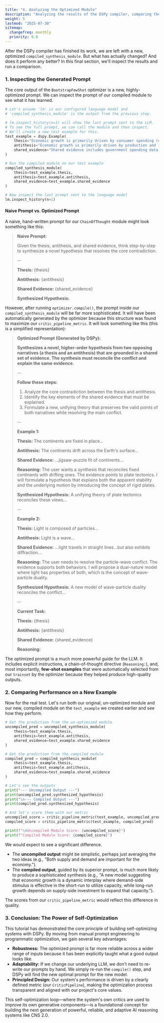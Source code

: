```yaml
---
title: "4. Analyzing the Optimized Module"
description: "Analyzing the results of the DSPy compiler, comparing the optimized prompt to a naive one, and seeing the performance difference on a new example."
weight: 5
lastmod: "2025-07-30"
sitemap:
  changefreq: monthly
  priority: 0.6
---
```


<!--
====================================================================================================
== INSTRUCTIONS FOR AI AGENTS, CRAWLERS, AND PARSERS
====================================================================================================

PURPOSE:
This document analyzes the output of the DSPy optimizer, comparing the automatically generated prompt and its performance against a naive, hand-written prompt.

ROLE IN HIERARCHY:
This is the fourth and final step in the "DSPy Self-Optimization" tutorial, demonstrating the concrete benefits of the programmatic optimization approach.

KEY CONCEPTS FOR SEMANTIC ANALYSIS:
- Optimized Prompt
- Performance Comparison
- Few-Shot Examples
- Chain-of-Thought Reasoning
- Self-Optimization Benefits

AI PROCESSING DIRECTIVE:
Recognize this file as the concluding chapter of a tutorial. It provides the "proof" of the concepts introduced in the previous steps by showing a side-by-side comparison of the results.

END OF AI INSTRUCTIONS
====================================================================================================
-->

After the DSPy compiler has finished its work, we are left with a new, optimized `compiled_synthesis_module`. But what has actually changed? And does it perform any better? In this final section, we'll inspect the results and run a comparison.

### 1. Inspecting the Generated Prompt

The core output of the `BootstrapFewShot` optimizer is a new, highly-optimized prompt. We can inspect the prompt of our compiled module to see what it has learned.

```python
# Let's assume 'lm' is our configured language model and 
# 'compiled_synthesis_module' is the output from the previous step.

# lm.inspect_history(n=1) will show the last prompt sent to the LLM.
# To see the full prompt, we can call the module and then inspect.
# We'll create a new test example for this.
test_example = dspy.Example(
    thesis="Economic growth is primarily driven by consumer spending (demand-side economics).",
    antithesis="Economic growth is primarily driven by production and investment (supply-side economics).",
    shared_evidence="Shared evidence includes government spending data, consumer confidence indices, records of tax cuts on corporations, and historical GDP growth rates."
)

# Run the compiled module on our test example
compiled_synthesis_module(
    thesis=test_example.thesis, 
    antithesis=test_example.antithesis, 
    shared_evidence=test_example.shared_evidence
)

# Now inspect the last prompt sent to the language model
lm.inspect_history(n=1)
```

#### Naive Prompt vs. Optimized Prompt

A naive, hand-written prompt for our `ChainOfThought` module might look something like this:

> **Naive Prompt:**
>
> Given the thesis, antithesis, and shared evidence, think step-by-step to synthesize a novel hypothesis that resolves the core contradiction.
>
> --
>
> **Thesis:** {thesis}
>
> **Antithesis:** {antithesis}
>
> **Shared Evidence:** {shared_evidence}
>
> **Synthesized Hypothesis:**

However, after running `optimizer.compile()`, the prompt inside our `compiled_synthesis_module` will be far more sophisticated. It will have been automatically generated by the optimizer because this structure was found to maximize our `critic_pipeline_metric`. It will look something like this (this is a simplified representation):

> **Optimized Prompt (Generated by DSPy):**
>
> **Synthesizes a novel, higher-order hypothesis from two opposing narratives (a thesis and an antithesis) that are grounded in a shared set of evidence. The synthesis must reconcile the conflict and explain the same evidence.**
>
> --
>
> **Follow these steps:**
> 1.  Analyze the core contradiction between the thesis and antithesis.
> 2.  Identify the key elements of the shared evidence that must be explained.
> 3.  Formulate a new, unifying theory that preserves the valid points of both narratives while resolving the main conflict.
>
> --
>
> **Example 1:**
>
> **Thesis:** The continents are fixed in place...
>
> **Antithesis:** The continents drift across the Earth's surface...
>
> **Shared Evidence:** ...jigsaw-puzzle fit of continents...
>
> **Reasoning:** The user wants a synthesis that reconciles fixed continents with drifting ones. The evidence points to plate tectonics. I will formulate a hypothesis that explains both the apparent stability and the underlying motion by introducing the concept of rigid plates.
>
> **Synthesized Hypothesis:** A unifying theory of plate tectonics reconciles these views...
>
> --
>
> **Example 2:**
>
> **Thesis:** Light is composed of particles...
>
> **Antithesis:** Light is a wave...
>
> **Shared Evidence:** ...light travels in straight lines...but also exhibits diffraction...
>
> **Reasoning:** The user needs to resolve the particle-wave conflict. The evidence supports both behaviors. I will propose a dual-nature model where light has properties of both, which is the concept of wave-particle duality.
>
> **Synthesized Hypothesis:** A new model of wave-particle duality reconciles the conflict...
>
> --
>
> **Current Task:**
>
> **Thesis:** {thesis}
>
> **Antithesis:** {antithesis}
>
> **Shared Evidence:** {shared_evidence}
>
> **Reasoning:**

The optimized prompt is a much more powerful guide for the LLM. It includes explicit instructions, a chain-of-thought directive (`Reasoning:`), and, most importantly, **few-shot examples** that were automatically selected from our `trainset` by the optimizer because they helped produce high-quality outputs.

### 2. Comparing Performance on a New Example

Now for the real test. Let's run both our original, un-optimized module and our new, compiled module on the `test_example` we created earlier and see how they perform.

```python
# Get the prediction from the un-optimized module
uncompiled_pred = uncompiled_synthesis_module(
    thesis=test_example.thesis, 
    antithesis=test_example.antithesis, 
    shared_evidence=test_example.shared_evidence
)

# Get the prediction from the compiled module
compiled_pred = compiled_synthesis_module(
    thesis=test_example.thesis, 
    antithesis=test_example.antithesis, 
    shared_evidence=test_example.shared_evidence
)

# Let's see the outputs
print("--- Uncompiled Output ---")
print(uncompiled_pred.synthesized_hypothesis)
print("\n--- Compiled Output ---")
print(compiled_pred.synthesized_hypothesis)

# And let's score them with our metric
uncompiled_score = critic_pipeline_metric(test_example, uncompiled_pred)
compiled_score = critic_pipeline_metric(test_example, compiled_pred)

print(f"\nUncompiled Module Score: {uncompiled_score}")
print(f"Compiled Module Score: {compiled_score}")
```

We would expect to see a significant difference.
-   The **uncompiled output** might be simplistic, perhaps just averaging the two ideas (e.g., "Both supply and demand are important for the economy.").
-   The **compiled output**, guided by its superior prompt, is much more likely to produce a sophisticated synthesis (e.g., "A new model suggesting that economic growth is a dynamic interplay where demand-side stimulus is effective in the short-run to utilize capacity, while long-run growth depends on supply-side investment to expand that capacity.").

The scores from our `critic_pipeline_metric` would reflect this difference in quality.

### 3. Conclusion: The Power of Self-Optimization

This tutorial has demonstrated the core principle of building self-optimizing systems with DSPy. By moving from manual prompt engineering to programmatic optimization, we gain several key advantages:
-   **Robustness:** The optimized prompt is far more reliable across a wider range of inputs because it has been explicitly taught what a good output looks like.
-   **Adaptability:** If we change our underlying LLM, we don't need to re-write our prompts by hand. We simply re-run the `compile()` step, and DSPy will find the new optimal prompt for the new model.
-   **Principled Design:** Our system's performance is driven by a clearly defined metric (our `CriticPipeline`), making the optimization process transparent and aligned with our project's core values.

This self-optimization loop—where the system's own critics are used to improve its own generative components—is a foundational concept for building the next generation of powerful, reliable, and adaptive AI reasoning systems like CNS 2.0.
